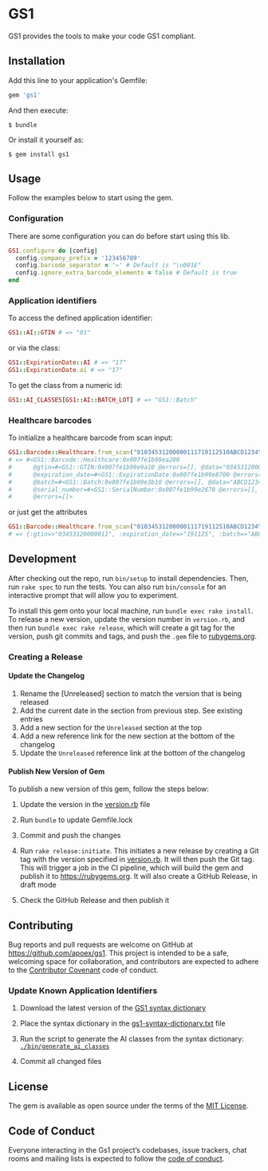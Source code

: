 # GS1

GS1 provides the tools to make your code GS1 compliant.

## Installation

Add this line to your application's Gemfile:

```ruby
gem 'gs1'
```

And then execute:

    $ bundle

Or install it yourself as:

    $ gem install gs1

## Usage

Follow the examples below to start using the gem.

### Configuration

There are some configuration you can do before start using this lib.

```ruby
GS1.configure do |config|
  config.company_prefix = '123456789'
  config.barcode_separator = '~' # Default is "\u001E"
  config.ignore_extra_barcode_elements = false # Default is true
end
```

### Application identifiers

To access the defined application identifier:

```ruby
GS1::AI::GTIN # => "01"
```

or via the class:

```ruby
GS1::ExpirationDate::AI # => "17"
GS1::ExpirationDate.ai # => "17"
```

To get the class from a numeric id:

```ruby
GS1::AI_CLASSES[GS1::AI::BATCH_LOT] # => "GS1::Batch"
```

### Healthcare barcodes

To initialize a healthcare barcode from scan input:

```ruby
GS1::Barcode::Healthcare.from_scan("01034531200000111719112510ABCD1234\u001E2110")
# => #<GS1::Barcode::Healthcare:0x007fe1b99ea280
#      @gtin=#<GS1::GTIN:0x007fe1b99e9a10 @errors=[], @data="03453120000011">,
#      @expiration_date=#<GS1::ExpirationDate:0x007fe1b99e8700 @errors=[], @data="191125">,
#      @batch=#<GS1::Batch:0x007fe1b99e3b10 @errors=[], @data="ABCD1234">,
#      @serial_number=#<GS1::SerialNumber:0x007fe1b99e2670 @errors=[], @data="10">,
#      @errors=[]>
```

or just get the attributes

```ruby
GS1::Barcode::Healthcare.from_scan("01034531200000111719112510ABCD1234\u001E2110")
# => {:gtin=>"03453120000011", :expiration_date=>"191125", :batch=>"ABCD1234", :serial_number=>"10"}
```

## Development

After checking out the repo, run `bin/setup` to install dependencies. Then, run
`rake spec` to run the tests. You can also run `bin/console` for an interactive
prompt that will allow you to experiment.

To install this gem onto your local machine, run `bundle exec rake install`. To
release a new version, update the version number in `version.rb`, and then run
`bundle exec rake release`, which will create a git tag for the version, push
git commits and tags, and push the `.gem` file to
[rubygems.org](https://rubygems.org).

### Creating a Release

#### Update the Changelog

1. Rename the [Unreleased] section to match the version that is being released
1. Add the current date in the section from previous step. See existing entries
1. Add a new section for the `Unreleased` section at the top
1. Add a new reference link for the new section at the bottom of the changelog
1. Update the `Unreleased` reference link at the bottom of the changelog

#### Publish New Version of Gem

To publish a new version of this gem, follow the steps below:

1. Update the version in the [version.rb](lib/gs1/version.rb) file
1. Run `bundle` to update Gemfile.lock
1. Commit and push the changes

1. Run `rake release:initiate`. This initiates a new release by creating a Git
    tag with the version specified in [version.rb](lib/gs1/version.rb). It will
    then push the Git tag. This will trigger a job in the CI pipeline, which
    will build the gem and publish it to https://rubygems.org. It will also
    create a GitHub Release, in draft mode

1. Check the GitHub Release and then publish it

## Contributing

Bug reports and pull requests are welcome on GitHub at
https://github.com/apoex/gs1. This project is intended to be a safe, welcoming
space for collaboration, and contributors are expected to adhere to the
[Contributor Covenant](http://contributor-covenant.org) code of conduct.

### Update Known Application Identifiers

1. Download the latest version of the [GS1 syntax dictionary](gs1_syntax_dictionary)

1. Place the syntax dictionary in the
    [gs1-syntax-dictionary.txt](gs1-syntax-dictionary.txt) file

1. Run the script to generate the AI classes from the syntax
    dictionary: [`./bin/generate_ai_classes`](bin/generate_ai_classes)

1. Commit all changed files

## License

The gem is available as open source under the terms of the [MIT
License](https://opensource.org/licenses/MIT).

## Code of Conduct

Everyone interacting in the Gs1 project’s codebases, issue trackers, chat rooms
and mailing lists is expected to follow the [code of
conduct](https://github.com/apoex/gs1/blob/master/CODE_OF_CONDUCT.md).

[gs1_syntax_dictionary]: https://ref.gs1.org/tools/gs1-barcode-syntax-resource/syntax-dictionary
